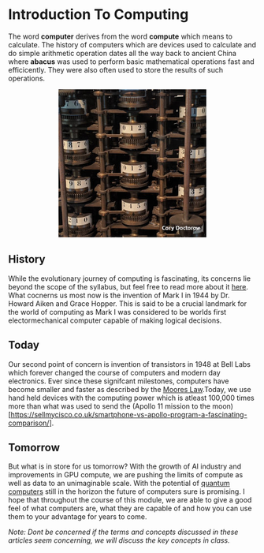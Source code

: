 # Introduction To Computing

The word **computer** derives from the word **compute** which means to calculate. The history of computers which are devices used to calculate and do simple arithmetic operation dates all the way back to ancient China where **abacus** was used to perform basic mathematical operations fast and efficicently. They were also often used to store the results of such operations.

<div align="center">
	<img src="../assets/abacus.jpg">
</div>

## History

While the evolutionary journey of computing is fascinating, its concerns lie beyond the scope of the syllabus, but feel free to read more about it [here](https://www.cs.uah.edu/~rcoleman/Common/History/History.html). What cocnerns us most now is the invention of Mark I in 1944 by Dr. Howard Aiken and Grace Hopper. This is said to be a crucial landmark for the world of computing as Mark I was considered to be worlds first electormechanical computer capable of making logical decisions.

## Today

Our second point of concern is invention of transistors in 1948 at Bell Labs which forever changed the course of computers and modern day electronics. Ever since these signifcant milestones, computers have become smaller and faster as described by the [Moores Law](https://www.wallstreetmojo.com/moores-law/).Today, we use hand held devices with the computing power which is atleast 100,000 times more than what was used to send the (Apollo 11 mission to the moon)[https://sellmycisco.co.uk/smartphone-vs-apollo-program-a-fascinating-comparison/].

## Tomorrow

But what is in store for us tomorrow? With the growth of AI industry and improvements in GPU compute, we are pushing the limits of compute as well as data to an unimaginable scale. With the potential of [quantum computers](https://aws.amazon.com/what-is/quantum-computing/) still in the horizon the future of computers sure is promising. I hope that throughout the course of this module, we are able to give a good feel of what computers are, what they are capable of and how you can use them to your advantage for years to come.

<em>Note: Dont be concerned if the terms and concepts discussed in these articles seem concerning, we will discuss the key concepts in class.</em>
